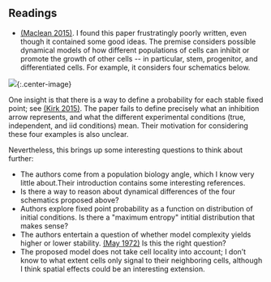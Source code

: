 <!--
Quick tips: 
images:   ![alt_text](/assets/image_name.png){:.center-image}
links:    [link_text](url)
eqn:      $x$ for inline, $$x$$ for centered
red:      <div class="red">text</div>
-->


## Readings

* [(Maclean 2015)](https://www.ncbi.nlm.nih.gov/pmc/articles/PMC4728354/). I found this paper frustratingly poorly written, even though it contained some good ideas. The premise considers possible dynamical models of how different populations of cells can inhibit or promote the growth of other cells -- in particular, stem, progenitor, and differentiated cells. For example, it considers four schematics below.

![](/assets/maclean_2015.jpg){:.center-image}

One insight is that there is a way to define a probability for each stable fixed point; see [(Kirk 2015)](https://arxiv.org/pdf/1505.02920.pdf). The paper fails to define precisely what an inhibition arrow represents, and what the different experimental conditions (true, independent, and iid conditions) mean. Their motivation for considering these four examples is also unclear.

Nevertheless, this brings up some interesting questions to think about further:
   * The authors come from a population biology angle, which I know very little about.Their introduction contains some interesting references.
   * Is there a way to reason about dynamical differences of the four schematics proposed above?
   * Authors explore fixed point probability as a function on distribution of initial conditions. Is there a "maximum entropy" intitial distribution that makes sense?
   * The authors entertain a question of whether model complexity yields higher or lower stability. [(May 1972)](https://sci-hub.tw/https://doi.org/10.1038/238413a0) Is this the right question?
   * The proposed model does not take cell locality into account; I don’t know to what extent cells only signal to their neighboring cells, although I think spatial effects could be an interesting extension.
